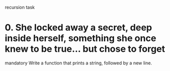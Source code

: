 recursion task 
# 0. She locked away a secret, deep inside herself, something she once knew to be true... but chose to forget
mandatory
Write a function that prints a string, followed by a new line.
